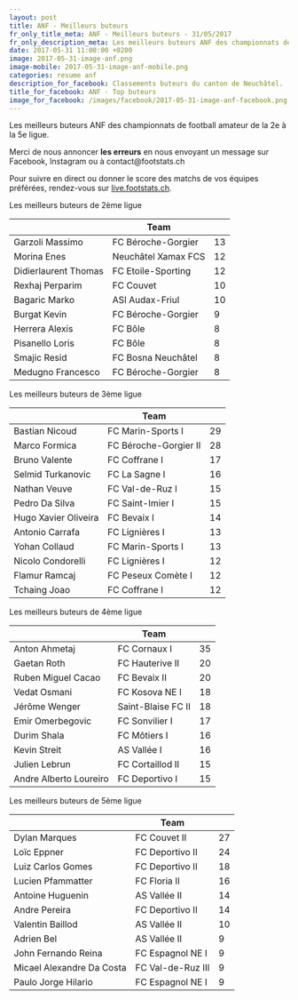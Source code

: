 ```yaml
---
layout: post
title: ANF - Meilleurs buteurs
fr_only_title_meta: ANF - Meilleurs buteurs - 31/05/2017
fr_only_description_meta: Les meilleurs buteurs ANF des championnats de football amateur de la 2e à la 5e ligue - 31/05/2017
date: 2017-05-31 11:00:00 +0200
image: 2017-05-31-image-anf.png
image-mobile: 2017-05-31-image-anf-mobile.png
categories: resume anf
description_for_facebook: Classements buteurs du canton de Neuchâtel.
title_for_facebook: ANF - Top buteurs
image_for_facebook: /images/facebook/2017-05-31-image-anf-facebook.png
---
```

<p>Les meilleurs buteurs ANF des championnats de football amateur de la 2e à la 5e ligue.</p>
<p>Merci de nous annoncer <b>les erreurs</b> en nous envoyant un message sur Facebook, Instagram ou à contact@footstats.ch</p>
<p>Pour suivre en direct ou donner le score des matchs de vos équipes préférées, rendez-vous sur <a href='http://live.footstats.ch'>live.footstats.ch</a>.</p>

<p>Les meilleurs buteurs de 2ème ligue</p><table class="table"><thead><tr><th><i class="fa fa-male"></i></th><th>Team</th><th><i class="fa fa-futbol-o"></i></th></tr></thead><tbody><tr><td>Garzoli Massimo</td><td>FC Béroche-Gorgier</td><td>13</td></tr><tr><td>Morina Enes</td><td>Neuchâtel Xamax FCS</td><td>12</td></tr><tr><td>Didierlaurent Thomas</td><td>FC Etoile-Sporting</td><td>12</td></tr><tr><td>Rexhaj Perparim</td><td>FC Couvet</td><td>10</td></tr><tr><td>Bagaric Marko</td><td>ASI Audax-Friul</td><td>10</td></tr><tr><td>Burgat Kevin</td><td>FC Béroche-Gorgier</td><td>9</td></tr><tr><td>Herrera Alexis</td><td>FC Bôle</td><td>8</td></tr><tr><td>Pisanello Loris</td><td>FC Bôle</td><td>8</td></tr><tr><td>Smajic Resid</td><td>FC Bosna Neuchâtel</td><td>8</td></tr><tr><td>Medugno Francesco</td><td>FC Béroche-Gorgier</td><td>8</td></tr></tbody></table><p>Les meilleurs buteurs de 3ème ligue</p><table class="table"><thead><tr><th><i class="fa fa-male"></i></th><th>Team</th><th><i class="fa fa-futbol-o"></i></th></tr></thead><tbody><tr><td>Bastian Nicoud</td><td>FC Marin-Sports I</td><td>29</td></tr><tr><td>Marco Formica</td><td>FC Béroche-Gorgier II</td><td>28</td></tr><tr><td>Bruno Valente</td><td>FC Coffrane I</td><td>17</td></tr><tr><td>Selmid Turkanovic</td><td>FC La Sagne I</td><td>16</td></tr><tr><td>Nathan Veuve</td><td>FC Val-de-Ruz I</td><td>15</td></tr><tr><td>Pedro Da Silva</td><td>FC Saint-Imier I</td><td>15</td></tr><tr><td>Hugo Xavier Oliveira</td><td>FC Bevaix I</td><td>14</td></tr><tr><td>Antonio Carrafa</td><td>FC Lignières I</td><td>13</td></tr><tr><td>Yohan Collaud</td><td>FC Marin-Sports I</td><td>13</td></tr><tr><td>Nicolo Condorelli</td><td>FC Lignières I</td><td>12</td></tr><tr><td>Flamur Ramcaj</td><td>FC Peseux Comète I</td><td>12</td></tr><tr><td>Tchaing Joao</td><td>FC Coffrane I</td><td>12</td></tr></tbody></table><p>Les meilleurs buteurs de 4ème ligue</p><table class="table"><thead><tr><th><i class="fa fa-male"></i></th><th>Team</th><th><i class="fa fa-futbol-o"></i></th></tr></thead><tbody><tr><td>Anton Ahmetaj</td><td>FC Cornaux I</td><td>35</td></tr><tr><td>Gaetan Roth</td><td>FC Hauterive II</td><td>20</td></tr><tr><td>Ruben Miguel Cacao</td><td>FC Bevaix II</td><td>20</td></tr><tr><td>Vedat Osmani</td><td>FC Kosova NE I</td><td>18</td></tr><tr><td>Jérôme Wenger</td><td>Saint-Blaise FC II</td><td>18</td></tr><tr><td>Emir Omerbegovic</td><td>FC Sonvilier I</td><td>17</td></tr><tr><td>Durim Shala</td><td>FC Môtiers I</td><td>16</td></tr><tr><td>Kevin Streit</td><td>AS Vallée I</td><td>16</td></tr><tr><td>Julien Lebrun</td><td>FC Cortaillod II</td><td>15</td></tr><tr><td>Andre Alberto Loureiro</td><td>FC Deportivo I</td><td>15</td></tr></tbody></table><p>Les meilleurs buteurs de 5ème ligue</p><table class="table"><thead><tr><th><i class="fa fa-male"></i></th><th>Team</th><th><i class="fa fa-futbol-o"></i></th></tr></thead><tbody><tr><td>Dylan Marques</td><td>FC Couvet II</td><td>27</td></tr><tr><td>Loïc Eppner</td><td>FC Deportivo II</td><td>24</td></tr><tr><td>Luiz Carlos Gomes</td><td>FC Deportivo II</td><td>18</td></tr><tr><td>Lucien Pfammatter</td><td>FC Floria II</td><td>16</td></tr><tr><td>Antoine Huguenin</td><td>AS Vallée II</td><td>14</td></tr><tr><td>Andre Pereira</td><td>FC Deportivo II</td><td>14</td></tr><tr><td>Valentin Baillod</td><td>AS Vallée II</td><td>10</td></tr><tr><td>Adrien Bel</td><td>AS Vallée II</td><td>9</td></tr><tr><td>John Fernando Reina</td><td>FC Espagnol NE I</td><td>9</td></tr><tr><td>Micael Alexandre Da Costa</td><td>FC Val-de-Ruz III</td><td>9</td></tr><tr><td>Paulo Jorge Hilario</td><td>FC Espagnol NE I</td><td>9</td></tr></tbody></table>